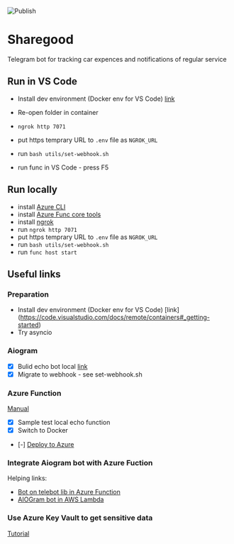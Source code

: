 ![Publish](https://github.com/osboo/sharegood/actions/workflows/publish.yaml/badge.svg)
# Sharegood
Telegram bot for tracking car expences and notifications of regular service

## Run in VS Code
- Install dev environment (Docker env for VS Code) [link](https://code.visualstudio.com/docs/remote/containers#_getting-started)

- Re-open folder in container
- `ngrok http 7071`
- put https temprary URL to `.env` file as `NGROK_URL`
- run `bash utils/set-webhook.sh`
- run func in VS Code - press F5

## Run locally
- install [Azure CLI](https://docs.microsoft.com/en-us/cli/azure/install-azure-cli)
- install [Azure Func core tools](docs.microsoft.com/en-us/azure/azure-functions/functions-run-local)
- install [ngrok](https://dashboard.ngrok.com/get-started/setup)
- run `ngrok http 7071`
- put https temprary URL to `.env` file as `NGROK_URL`
- run `bash utils/set-webhook.sh`
- run `func host start`


## Useful links
### Preparation
 - Install dev environment (Docker env for VS Code) [link] (https://code.visualstudio.com/docs/remote/containers#_getting-started)
 - Try asyncio

### Aiogram
 -[x] Bulid echo bot local [link](https://surik00.gitbooks.io/aiogram-lessons/content/chapter1.html)
 -[x] Migrate to webhook - see set-webhook.sh

### Azure Function
[Manual](https://docs.microsoft.com/en-us/azure/azure-functions/functions-create-function-linux-custom-image?tabs=bash%2Cportal&pivots=programming-language-python#create-and-test-the-local-functions-project)

- [x] Sample test local echo function
- [x] Switch to Docker
- [-] [Deploy to Azure](https://docs.microsoft.com/en-us/azure/azure-functions/functions-create-function-linux-custom-image?tabs=bash%2Cportal&pivots=programming-language-python#enable-continuous-deployment-to-azure)

### Integrate Aiogram bot with Azure Fuction
Helping links:
- [Bot on telebot lib in Azure Function](https://masyan.ru/2019/10/serverless-azure-functions-telegram-python-bots/)
- [AIOGram bot in AWS Lambda](https://github.com/DavisDmitry/aiogram-aws-serverless-example/blob/master/bot.py) 

### Use Azure Key Vault to get sensitive data
[Tutorial](https://www.c-sharpcorner.com/article/how-to-access-azure-key-vault-secrets-through-rest-api-using-postman/)
